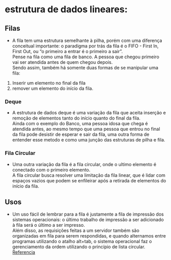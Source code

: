 # estrutura de dados lineares:
## Filas
- A fila tem uma estrutura semelhante à pilha, porém com uma diferença conceitual importante: o paradigma por trás da fila é o FIFO - First In, First Out, ou “o primeiro a entrar é o primeiro a sair”.<br>
Pense na fila como uma fila de banco. A pessoa que chegou primeiro vai ser atendida antes de quem chegou depois.<br>
Sendo assim, também há somente duas formas de se manipular uma fila: 
1. Inserir um elemento no final da fila 
2. remover um elemento do início da fila.

### Deque
- A estrutura de dados deque é uma variação da fila que aceita inserção e remoção de elementos tanto do início quanto do final da fila.<br>
Ainda com o exemplo do Banco, uma pessoa idosa que chega é atendida antes, ao mesmo tempo que uma pessoa que entrou no final da fila pode desistir de esperar e sair da fila, uma outra forma de entender esse metodo e como uma junção das estruturas de pilha e fila.

### Fila Circular
- Uma outra variação da fila é a fila circular, onde o ultimo elemento é conectado com o primeiro elemento.<br>
A fila circular busca resolver uma limitação da fila linear, que é lidar com espaços vazios que podem se enfileirar após a retirada de elementos do início da fila.

## Usos
- Um uso fácil de lembrar para a fila é justamente a fila de impressão dos sistemas operacionais: o último trabalho de impressão a ser adicionado à fila será o último a ser impresso.<br>
Além disso, as requisições feitas a um servidor também são organizadas em fila para serem respondidas, e quando alternamos entre programas utilizando o atalho alt+tab, o sistema operacional faz o gerenciamento da ordem utilizando o princípio de lista circular.
[Referencia](https://www.alura.com.br/artigos/estruturas-de-dados-introducao?srsltid=AfmBOorF1JuhgjpDMFLHCm7KT3aWVsh0mAh4cd-i5wpxwMsolA_nM6GT#fila)